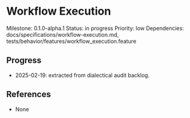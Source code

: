 # Workflow Execution
Milestone: 0.1.0-alpha.1
Status: in progress
Priority: low
Dependencies: docs/specifications/workflow-execution.md, tests/behavior/features/workflow_execution.feature

## Progress
- 2025-02-19: extracted from dialectical audit backlog.

## References
- None
